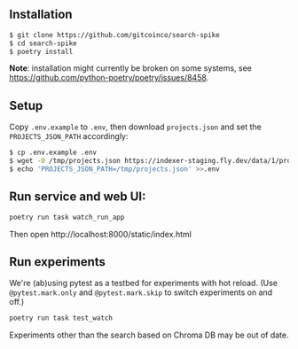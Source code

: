 ## Installation

```sh
$ git clone https://github.com/gitcoinco/search-spike
$ cd search-spike
$ poetry install
```

**Note**: installation might currently be broken on some systems, see https://github.com/python-poetry/poetry/issues/8458.

## Setup

Copy `.env.example` to `.env`, then download `projects.json` and set the `PROJECTS_JSON_PATH` accordingly:

```sh
$ cp .env.example .env
$ wget -O /tmp/projects.json https://indexer-staging.fly.dev/data/1/projects.json
$ echo 'PROJECTS_JSON_PATH=/tmp/projects.json' >>.env
```

## Run service and web UI:

```sh
poetry run task watch_run_app
```

Then open http://localhost:8000/static/index.html

## Run experiments

We're (ab)using pytest as a testbed for experiments with hot reload. (Use `@pytest.mark.only` and `@pytest.mark.skip` to switch experiments on and off.)

```sh
poetry run task test_watch
```

Experiments other than the search based on Chroma DB may be out of date.
